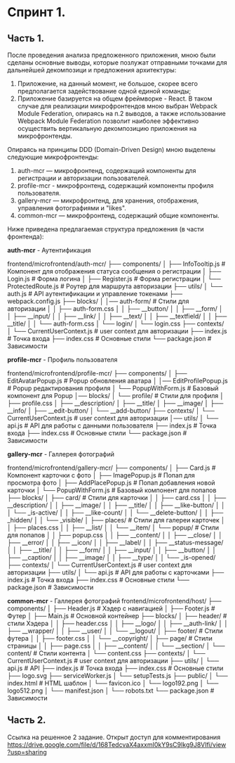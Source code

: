 # Спринт 1. 
## Часть 1.

После проведения анализа предложенного приложения, мною были сделаны основные выводы, которые позлужат отправными точками для дальнейшей декомпозици и предложения архитектуры:
1. Приложение, на данный момент, не большое, скорее всего предполагается задействование одной единой команды;
2. Приложение базируется на общем фреймворке - React.
В таком случае для реализации микрофронтендов мною выбран Webpack Module Federation, опираясь на п.2 выводов, а также использование Webpack Module Federation позволит наиболее эффективно осуществить вертикальную декомпозицию приложения на микрофронтенды.

Опираясь на принципы DDD (Domain-Driven Design) мною выделены следующие микрофронтенды:

1. auth-mcr — микрофронтенд, содержащий компоненты для регистрации и авторизации пользователей.
2. profile-mcr - микрофронтенд, содержащий компоненты профиля пользователя.
3. gallery-mcr — микрофронтенд, для хранения, отображения, управления фотографиями и "likes".
4. common-mcr — микрофронтенд, содержащий общие компоненты.


Ниже приведена предлагаемая структура предложения (в части фронтенда): 

 **auth-mcr** - Аутентификация

frontend/microfrontend/auth-mcr/
├── components/
│ ├── InfoTooltip.js # Компонент для отображения статуса сообщения о регистрации
│ ├── Login.js # Форма логина
│ ├── Register.js # Форма регистрации
│ └── ProtectedRoute.js # Роутер для маршрута авторизации
├── utils/
│ └── auth.js # API aутентификации и управление токенами
├── webpack.config.js
├── blocks/
│ │── auth-form/ # Стили для авторизации
│ │ ├── auth-form.css
│ │ ├── __button/
│ │ ├── __form/
│ │ ├── __input/
│ │ ├── __link/
│ │ ├── __text/
│ │ ├── __textfield/
│ │ ├── __title/
│ │ └── auth-form.css
│ └── login/
│ └── login.css 
├── contexts/
│ └── CurrentUserContext.js # user context для авторизации
├── index.js # Точка входа
├── index.css # Основные стили
└── package.json # Зависимости


**profile-mcr** - Профиль пользователя


frontend/microfrontend/profile-mcr/
├── components/
│ ├── EditAvatarPopup.js # Popup обновления аватара
│ │── EditProfilePopup.js # Popup редактирования профиля
│ └── PopupWithForm.js # Базовый компонент для Popup
│── blocks/
│ └── profile/ # Стили для профиля
│ ├── profile.css
│ ├── __description/ 
│ ├── __title/ 
│ ├── __image/ 
│ ├── __info/ 
│ ├── __edit-button/ 
│ └── __add-button/
├── contexts/
│ └── CurrentUserContext.js #  user context для авторизации
│── utils/
│ └── api.js # API для работы с данными пользователя
├── index.js # Точка входа 
├── index.css # Основные стили
└── package.json # Зависимости 



**gallery-mcr** - Галлерея фотографий


frontend/microfrontend/gallery-mcr/
├── components/
│ ├── Card.js # Компонент карточки с фото
│ ├── ImagePopup.js # Попап для просмотра фото
│ ├── AddPlacePopup.js # Попап добавления новой карточки
│ └── PopupWithForm.js # Базовый компонент для попапов
├── blocks/
│ ├── card/ # Стили для карточки
│ │ ├── card.css
│ │ ├── __description/
│ │ ├── __image/
│ │ ├── __title/
│ │ ├── __like-button/
│ │ │ └── _is-active/
│ │ ├── __like-count/
│ │ └── __delete-button/
│ │ ├── _hidden/
│ │ └── _visible/
│ ├── places/ # Стили для галереи карточек
│ │ ├── places.css
│ │ ├── __list/
│ │ └── __item/
│ └── popup/ # Стили для попапов
│ │ ├── popup.css
│ │ ├── __content/
│ │ ├── __close/
│ │ ├── __error/
│ │ ├── __icon/
│ │ ├── __label/
│ │ ├── __status-message/
│ │ ├── __title/
│ │ ├── __form/
│ │ ├── __input/
│ │ ├── __button/
│ │ ├── __caption/
│ │ ├── __image/
│ │ ├── __type/
│ │ └── _is-opened/
├── contexts/
│ └── CurrentUserContext.js # user context для авторизации
├── utils/
│ └── api.js # API для работы с карточками
├── index.js # Точка входа
├── index.css # Основные стили
└── package.json # Зависимости


**common-mcr** - Галлерея фотографий
frontend/microfrontend/host/
├── components/
│ ├── Header.js # Хэдер с навигацией
│ ├── Footer.js # Футер
│ ├── Main.js # Основной контейнер
├── blocks/
│ ├── header/ # стили Хэдера
│ │ ├── header.css
│ │ ├── __logo/
│ │ ├── __auth-link/
│ │ ├── __wrapper/
│ │ ├── __user/
│ │ └── __logout/
│ ├── footer/ # Стили футера
│ │ ├── footer.css
│ │ └── __copyright/
│ ├── page/ # Стили страницы
│ │ ├── page.css
│ │ ├── __content/
│ │ └── __section/
│ └── content/ # Стили контента
│ └── content.css
├── contexts/
│ └── CurrentUserContext.js # user context для авторизации
├── utils/
│ └── api.js # API 
├── index.js # Точка входа
├── index.css # Основные стили
├── logo.svg 
├── serviceWorker.js 
│ └── setupTests.js 
├── public/
│ └── index.html # HTML шаблон
│ └── favicon.ico
│ └── logo192.png
│ └── logo512.png
│ └── manifest.json
│ └── robots.txt
└── package.json # Зависимости

## Часть 2.
Ссылка на решенное 2 задание. Открыт доступ для комментирования
https://drive.google.com/file/d/168TedcvaX4axxmI0kY9sC9Ikg9J8VIfi/view?usp=sharing